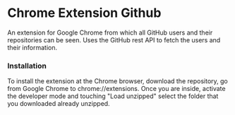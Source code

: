 # Chrome Extension Github
An extension for Google Chrome from which all GitHub users and their repositories can be seen. Uses the GitHub rest API to fetch the users and their information.
<br>

### Installation
To install the extension at the Chrome browser, download the repository, go from Google Chrome to chrome://extensions. Once you are inside, activate the developer mode and touching "Load unzipped" select the folder that you downloaded already unzipped.
